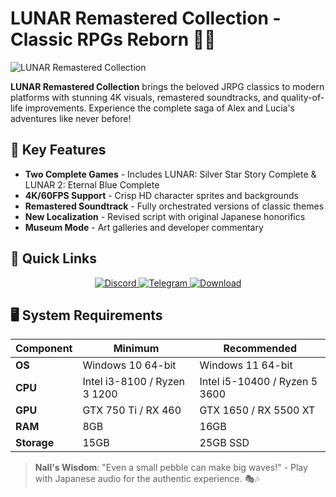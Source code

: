 # LUNAR Remastered Collection - Classic RPGs Reborn 🌙✨

![LUNAR Remastered Collection](https://i0.wp.com/missrepack.com/wp-content/uploads/2025/06/LUNAR-Remastered-Collection-Download-Free.jpg?resize=768%2C432&ssl=1)

**LUNAR Remastered Collection** brings the beloved JRPG classics to modern platforms with stunning 4K visuals, remastered soundtracks, and quality-of-life improvements. Experience the complete saga of Alex and Lucia's adventures like never before!

## 🌟 Key Features
- **Two Complete Games** - Includes LUNAR: Silver Star Story Complete & LUNAR 2: Eternal Blue Complete
- **4K/60FPS Support** - Crisp HD character sprites and backgrounds
- **Remastered Soundtrack** - Fully orchestrated versions of classic themes
- **New Localization** - Revised script with original Japanese honorifics
- **Museum Mode** - Art galleries and developer commentary

## 🚀 Quick Links
<p align="center">
  <a href="https://discord.gg/AfjTgF3Tmx">
    <img src="https://img.shields.io/badge/Discord-7289DA?style=for-the-badge&logo=discord&logoColor=white" alt="Discord">
  </a>
  <a href="https://t.me/missrepack">
    <img src="https://img.shields.io/badge/Telegram-26A5E4?style=for-the-badge&logo=telegram&logoColor=white" alt="Telegram">
  </a>
  <a href="https://missrepack.com/lunar-remastered-collection/">
    <img src="https://img.shields.io/badge/Download-FF5733?style=for-the-badge&logo=steam&logoColor=white" alt="Download">
  </a>
</p>

## 🖥️ System Requirements
| Component | Minimum | Recommended |
|-----------|---------|-------------|
| **OS** | Windows 10 64-bit | Windows 11 64-bit |
| **CPU** | Intel i3-8100 / Ryzen 3 1200 | Intel i5-10400 / Ryzen 5 3600 |
| **GPU** | GTX 750 Ti / RX 460 | GTX 1650 / RX 5500 XT |
| **RAM** | 8GB | 16GB |
| **Storage** | 15GB | 25GB SSD |

> **Nall's Wisdom**: "Even a small pebble can make big waves!" - Play with Japanese audio for the authentic experience. 🎭🎶
